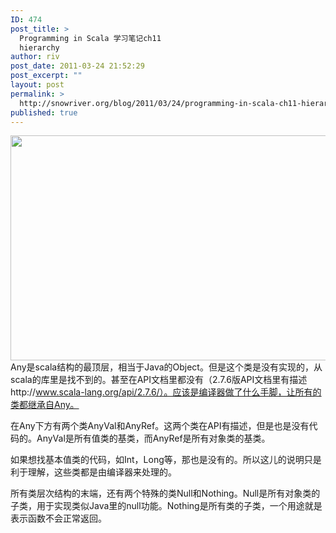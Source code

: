 ```yaml
---
ID: 474
post_title: >
  Programming in Scala 学习笔记ch11
  hierarchy
author: riv
post_date: 2011-03-24 21:52:29
post_excerpt: ""
layout: post
permalink: >
  http://snowriver.org/blog/2011/03/24/programming-in-scala-ch11-hierarchy/
published: true
---
```

<a href="http://snowriver.org/blog/wp-content/uploads/2011/03/scala_hierarchy.png"><img src="http://snowriver.org/blog/wp-content/uploads/2011/03/scala_hierarchy.png" alt="" title="scala_hierarchy" width="530" height="360" class="aligncenter size-full wp-image-482" /></a>
Any是scala结构的最顶层，相当于Java的Object。但是这个类是没有实现的，从scala的库里是找不到的。甚至在API文档里都没有（2.7.6版API文档里有描述http://www.scala-lang.org/api/2.7.6/）。应该是编译器做了什么手脚，让所有的类都继承自Any。

在Any下方有两个类AnyVal和AnyRef。这两个类在API有描述，但是也是没有代码的。AnyVal是所有值类的基类，而AnyRef是所有对象类的基类。

如果想找基本值类的代码，如Int，Long等，那也是没有的。所以这儿的说明只是利于理解，这些类都是由编译器来处理的。

所有类层次结构的末端，还有两个特殊的类Null和Nothing。Null是所有对象类的子类，用于实现类似Java里的null功能。Nothing是所有类的子类，一个用途就是表示函数不会正常返回。